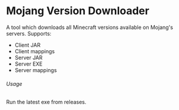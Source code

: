 # Mojang Version Downloader
 A tool which downloads all Minecraft versions available on Mojang's servers.
 Supports:
 - Client JAR
 - Client mappings
 - Server JAR
 - Server EXE
 - Server mappings
###### Usage
Run the latest exe from releases.
